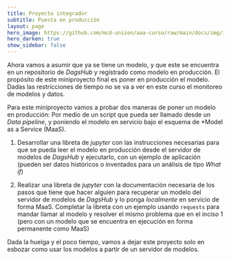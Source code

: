 ```yaml
---
title: Proyecto integrador
subtitle: Puesta en producción
layout: page
hero_image: https://github.com/mcd-unison/aaa-curso/raw/main/docs/img/intro-banner.jpeg
hero_darken: true
show_sidebar: false
---
```


Ahora vamos a asumir que ya se tiene un modelo, y que este se encuentra en un repositorio de *DagsHub* y registrado como modelo en producción. El propósito de este miniproyecto final es poner en producción el modelo. Dadas las restricciones de tiempo no se va a ver en este curso el monitoreo de modelos y datos.

Para este miniproyecto vamos a probar dos maneras de poner un modelo en producción: Por medio de un script que pueda ser llamado desde un *Data pipeline*, y poniendo el modelo en servicio bajo el esquema de *Model as a Service (MaaS).

1. Desarrollar una libreta de *jupyter* con las instrucciones necesarias para que se pueda leer el modelo en producción desde el servidor de modelos de *DagsHub* y ejecutarlo, con un ejemplo de aplicación (pueden ser datos históricos o inventados para un análisis de tipo *What if*)

2. Realizar una libreta de *jupyter* con la documentación necesaria de los pasos que tiene que hacer alguien para recuperar un modelo del servidor de modelos de *DagsHub* y lo ponga *localmente* en servicio de forma MaaS. Completar la libreta con un ejemplo usando `requests` para mandar llamar al modelo y resolver el mismo problema que en el inciso 1 (pero con un modelo que se encuentra en ejecución en forma permanente como MaaS)

Dada la huelga y el poco tiempo, vamos a dejar este proyecto solo en esbozar como usar los modelos a partir de un servidor de modelos.


